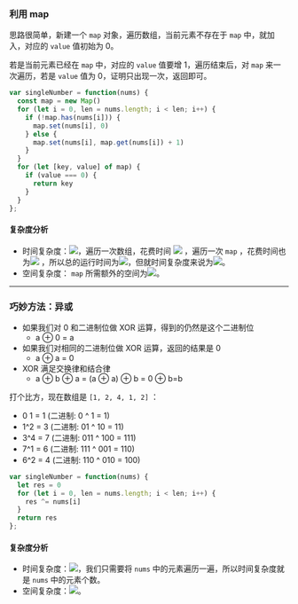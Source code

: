 ### 利用 map
思路很简单，新建一个 `map` 对象，遍历数组，当前元素不存在于 `map` 中，就加入，对应的 `value` 值初始为 0。

若是当前元素已经在 `map` 中，对应的 `value` 值要增 1，遍历结束后，对 `map` 来一次遍历，若是 `value` 值为 0，证明只出现一次，返回即可。

```javascript
var singleNumber = function(nums) {
  const map = new Map()
  for (let i = 0, len = nums.length; i < len; i++) {
    if (!map.has(nums[i])) {
      map.set(nums[i], 0)
    } else {
      map.set(nums[i], map.get(nums[i]) + 1)
    }
  }
  for (let [key, value] of map) {
    if (value === 0) {
      return key
    }
  }
};
```

#### 复杂度分析
- 时间复杂度：![](https://cdn.nlark.com/yuque/__latex/7ba55e7c64a9405a0b39a1107e90ca94.svg#card=math&code=O%28n%29&height=20&width=36)，遍历一次数组，花费时间 ![](https://cdn.nlark.com/yuque/__latex/7ba55e7c64a9405a0b39a1107e90ca94.svg#card=math&code=O%28n%29&height=20&width=36) ，遍历一次 `map` ，花费时间也为![](https://cdn.nlark.com/yuque/__latex/7ba55e7c64a9405a0b39a1107e90ca94.svg#card=math&code=O%28n%29&height=20&width=36) ，所以总的运行时间为![](https://cdn.nlark.com/yuque/__latex/160ac93d06be5f477817712a4d3431fc.svg#card=math&code=O%282n%29&height=20&width=44)，但就时间复杂度来说为![](https://cdn.nlark.com/yuque/__latex/7ba55e7c64a9405a0b39a1107e90ca94.svg#card=math&code=O%28n%29&height=20&width=36)。
- 空间复杂度： `map` 所需额外的空间为![](https://cdn.nlark.com/yuque/__latex/7ba55e7c64a9405a0b39a1107e90ca94.svg#card=math&code=O%28n%29&height=20&width=36)。

---

### 巧妙方法：异或

- 如果我们对 0 和二进制位做 XOR 运算，得到的仍然是这个二进制位
  - a ⊕ 0 = a
- 如果我们对相同的二进制位做 XOR 运算，返回的结果是 0
  - a ⊕ a = 0
- XOR 满足交换律和结合律
  - a ⊕ b ⊕ a = (a ⊕ a) ⊕ b = 0 ⊕ b=b

打个比方，现在数组是 `[1, 2, 4, 1, 2]` ：

- 0 1 = 1 (二进制: 0 ^ 1 = 1)
- 1^2 = 3 (二进制: 01 ^ 10 = 11)
- 3^4 = 7 (二进制: 011 ^ 100 = 111)
- 7^1 = 6 (二进制: 111 ^ 001 = 110)
- 6^2 = 4 (二进制: 110 ^ 010 = 100)

```javascript
var singleNumber = function(nums) {
  let res = 0
  for (let i = 0, len = nums.length; i < len; i++) {
    res ^= nums[i]
  }
  return res
};
```

#### 复杂度分析
- 时间复杂度：![](https://cdn.nlark.com/yuque/__latex/7ba55e7c64a9405a0b39a1107e90ca94.svg#card=math&code=O%28n%29&height=20&width=36)，我们只需要将 `nums` 中的元素遍历一遍，所以时间复杂度就是 `nums` 中的元素个数。
- 空间复杂度：![](https://cdn.nlark.com/yuque/__latex/5e079a28737d5dd019a3b8f6133ee55e.svg#card=math&code=O%281%29&height=20&width=34)。
